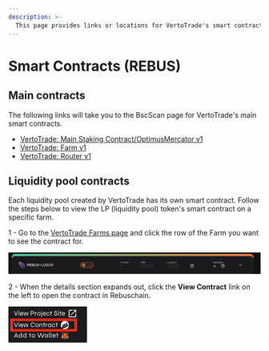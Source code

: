 ```yaml
---
description: >-
  This page provides links or locations for VertoTrade's smart contracts on Rebuschain (REBUS)
---
```


# Smart Contracts (REBUS)

## Main contracts

The following links will take you to the BscScan page for VertoTrade's main smart contracts.

* [VertoTrade: Main Staking Contract/OptimusMercator v1](https://tbd)
* [VertoTrade: Farm v1](https://tbd)
* [VertoTrade: Router v1](https://tbd)
<!-- [VertoTrade: NFT Market v1](https://tbd) 
* Others:
  * [Funds Contracts](./#funds-contracts) -->

## Liquidity pool contracts

Each liquidity pool created by VertoTrade has its own smart contract. Follow the steps below to view the LP (liquidity pool) token's smart contract on a specific farm.

1 - Go to the [VertoTrade Farms page](https://vertotrade.com/farms) and click the row of the Farm you want to see the contract for.

![Click on farm](/public/assets/code-lb-contract-1.png)

2 - When the details section expands out, click the **View Contract** link on the left to open the contract in Rebuschain.

![View Contract](/public/assets/code-lb-contract-2.png)
